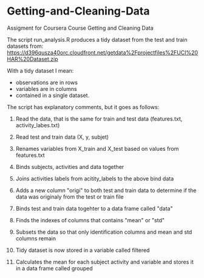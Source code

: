 # Getting-and-Cleaning-Data
Assigment for Coursera Course Getting and Cleaning Data

The script run_analysis.R produces a tidy dataset from the test and train datasets from: https://d396qusza40orc.cloudfront.net/getdata%2Fprojectfiles%2FUCI%20HAR%20Dataset.zip

With a tidy dataset I mean:
- observations are in rows
- variables are in columns
- contained in a single dataset.

The script has explanatory comments, but it goes as follows:

1) Read the data, that is the same for train and test data (features.txt, activity_labes.txt)
2) Read test and train data (X, y, subjet)
3) Renames variables from X_train and X_test based on values from features.txt
4) Binds subjects, activities and data together
5) Joins activities labels from acitity_labels to the above bind data
6) Adds a new column "origi" to both test and train data to determine if the data was originaly from the test or train file
7) Binds test and train data togehter to a data frame called "data"
8) Finds the indexes of columns that contains "mean" or "std"
9) Subsets the data so that only identification columns and mean and std columns remain
10) Tidy dataset is now stored in a variable called filtered

11) Calculates the mean for each subject activity and variable and stores it in a data frame called grouped

